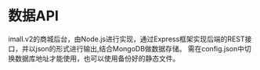 # 数据API
imall.v2的商城后台，由Node.js进行实现，通过Express框架实现后端的REST接口，并以json的形式进行输出,结合MongoDB做数据存储。
需在config.json中切换数据库地址才能使用，也可以使用备份好的静态文件。
